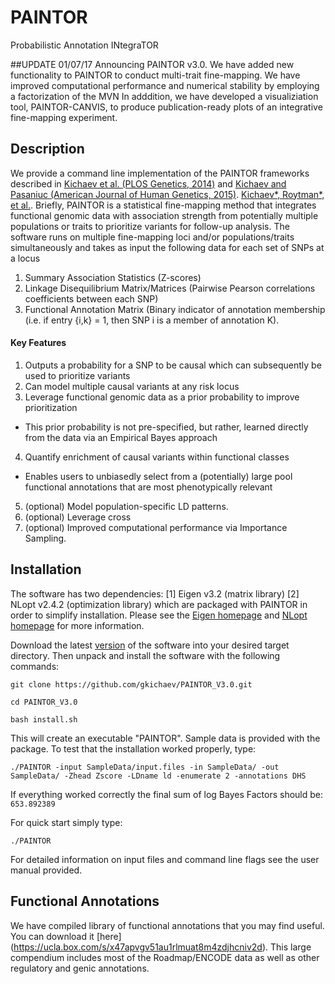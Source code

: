 
# PAINTOR
Probabilistic Annotation INtegraTOR

##UPDATE 01/07/17
Announcing PAINTOR v3.0. We have added new functionality to PAINTOR to conduct multi-trait fine-mapping. We have improved computational performance and numerical stability by employing a factorization of the MVN  In adddition, we have developed a visualiziation tool, PAINTOR-CANVIS, to produce publication-ready plots of an integrative fine-mapping experiment. 

## Description

We provide a command line implementation of the PAINTOR frameworks described in [Kichaev et al. (PLOS Genetics, 2014)](http://www.plosgenetics.org/article/info%3Adoi%2F10.1371%2Fjournal.pgen.1004722) and [Kichaev and Pasaniuc (American Journal of Human Genetics, 2015)](http://www.cell.com/ajhg/abstract/S0002-9297(15)00243-8).  [Kichaev*, Roytman*, et al.](http://bioinformatics.oxfordjournals.org/content/early/2016/10/16/bioinformatics.btw615).  Briefly, PAINTOR is a statistical fine-mapping method that integrates functional genomic data with association strength from potentially multiple populations or traits to prioritize variants for follow-up analysis. The software runs on multiple fine-mapping loci and/or populations/traits simultaneously and takes as input the following data for each set of SNPs at a locus


1. Summary Association Statistics (Z-scores)
2. Linkage Disequilibrium Matrix/Matrices (Pairwise Pearson correlations coefficients between each SNP)
3. Functional Annotation Matrix (Binary indicator of annotation membership (i.e. if entry {i,k} = 1, then SNP i is a member of annotation K). 

#### Key Features

1. Outputs a probability for a SNP to be causal which can subsequently be used to prioritize variants
2. Can model multiple causal variants at any risk locus
3. Leverage functional genomic data as a prior probability to improve prioritization
  - This prior probability is not pre-specified, but rather, learned directly from the data via an Empirical Bayes approach
4. Quantify enrichment of causal variants within functional classes
  - Enables users to unbiasedly select from a (potentially) large pool functional annotations that are most phenotypically relevant
5. (optional) Model population-specific LD patterns.
6. (optional) Leverage cross
7. (optional) Improved computational performance via Importance Sampling. 

## Installation
The software has two dependencies: [1] Eigen v3.2 (matrix library) [2] NLopt v2.4.2 (optimization library) which are packaged with PAINTOR in order to simplify installation. Please see the [Eigen homepage](http://eigen.tuxfamily.org/index.php?title=Main_Page) and [NLopt homepage](http://ab-initio.mit.edu/wiki/index.php/NLopt) for more information.

Download the latest [version](https://github.com/gkichaev/PAINTOR_FineMapping/releases) of the software into your desired target directory. Then unpack and install the software with the following commands:

`git clone https://github.com/gkichaev/PAINTOR_V3.0.git`

`cd PAINTOR_V3.0`

`bash install.sh`

This will create an executable "PAINTOR". Sample data is provided with the package. To test that the installation worked properly, type:

`./PAINTOR -input SampleData/input.files -in SampleData/ -out SampleData/ -Zhead Zscore -LDname ld -enumerate 2 -annotations DHS`

If everything worked correctly the final sum of log Bayes Factors should be: `653.892389`

For quick start simply type:

`./PAINTOR`

For detailed information on input files and command line flags see the user manual provided.

## Functional Annotations
We have compiled library of functional annotations that you may find useful. You can download it [here] (https://ucla.box.com/s/x47apvgv51au1rlmuat8m4zdjhcniv2d). This large compendium includes most of the Roadmap/ENCODE data as well as other regulatory and genic annotations. 
